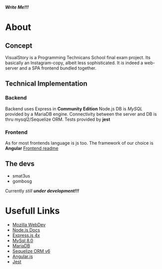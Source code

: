 ***Write Me!!!***

# About
## Concept
VisualStory is a Programming Technicans School final exam project.
Its basically an Instagram-copy, albeit less sophisticated.
It *is* indeed a web-server and a SPA frontend bundled together.

## Technical Implementation
### Backend
Backend uses Express in **Community Edition** Node.js
DB is *MySQL* provided by a MariaDB engine.
Connectivity between the server and DB is thru mysql2/Sequelize ORM.
Tests provided by **jest**

### Frontend
As for most frontends language is js too.
The framework of our choice is **Angular**
[Frontend readme](./frontend/README.md)

## The devs
- smat3us
- gombosg

Currently *still* ***under development!!!***

# Usefull Links

- [Mozilla WebDev](https://developer.mozilla.org/en-US/)
- [Node.js Docs](https://nodejs.org/en/docs)
- [Express.js 4x](https://expressjs.com/en/4x/api.html)
- [MySql 8.0](https://dev.mysql.com/doc/refman/8.0/en/)
- [MariaDB](https://mariadb.org/documentation/)
- [Sequelize ORM v6](https://sequelize.org/docs/v6/)
- [Angular.js](https://docs.angularjs.org/api)
- [Jest](https://jestjs.io/)